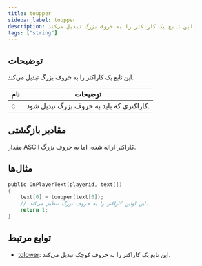 ```yaml
---
title: toupper
sidebar_label: toupper
description: این تابع یک کاراکتر را به حروف بزرگ تبدیل می‌کند.
tags: ["string"]
---
```


<LowercaseNote />

## توضیحات

این تابع یک کاراکتر را به حروف بزرگ تبدیل می‌کند.

| نام | توضیحات                           |
| ---- | ------------------------------------- |
| c    | کاراکتری که باید به حروف بزرگ تبدیل شود. |

## مقادیر بازگشتی

مقدار ASCII کاراکتر ارائه شده، اما به حروف بزرگ.

## مثال‌ها

```c
public OnPlayerText(playerid, text[])
{
    text[0] = toupper(text[0]);
    // این اولین کاراکتر را به حروف بزرگ تنظیم می‌کند.
    return 1;
}
```

## توابع مرتبط

- [tolower](tolower): این تابع یک کاراکتر را به حروف کوچک تبدیل می‌کند.